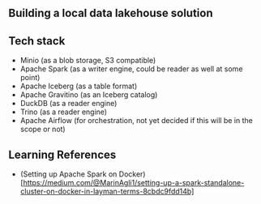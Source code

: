 Building a local data lakehouse solution
---
## Tech stack
- Minio (as a blob storage, S3 compatible)
- Apache Spark (as a writer engine, could be reader as well at some point)
- Apache Iceberg (as a table format)
- Apache Gravitino (as an Iceberg catalog)
- DuckDB (as a reader engine)
- Trino (as a reader engine)
- Apache Airflow (for orchestration, not yet decided if this will be in the scope or not)

Learning References
---
- (Setting up Apache Spark on Docker)[https://medium.com/@MarinAgli1/setting-up-a-spark-standalone-cluster-on-docker-in-layman-terms-8cbdc9fdd14b]